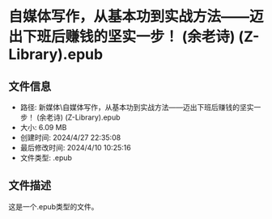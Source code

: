 ﻿# 自媒体写作，从基本功到实战方法——迈出下班后赚钱的坚实一步！ (余老诗) (Z-Library).epub

## 文件信息
- 路径: 新媒体\自媒体写作，从基本功到实战方法——迈出下班后赚钱的坚实一步！ (余老诗) (Z-Library).epub
- 大小: 6.09 MB
- 创建时间: 2024/4/27 22:35:08
- 最后修改时间: 2024/4/10 10:25:16
- 文件类型: .epub

## 文件描述
这是一个.epub类型的文件。

